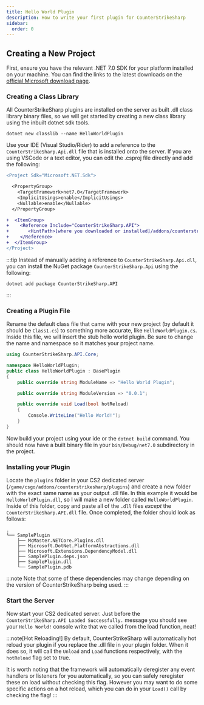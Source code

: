 ```yaml
---
title: Hello World Plugin
description: How to write your first plugin for CounterStrikeSharp
sidebar:
  order: 0
---
```


## Creating a New Project

First, ensure you have the relevant .NET 7.0 SDK for your platform installed on your machine. You can find the links to the latest downloads on the <a href="https://dotnet.microsoft.com/en-us/download/dotnet/7.0" target="_blank"> official Microsoft download page</a>.

### Creating a Class Library

All CounterStrikeSharp plugins are installed on the server as built .dll class library binary files, so we will get started by creating a new class library using the inbuilt dotnet sdk tools.

```shell
dotnet new classlib --name HelloWorldPlugin
```

Use your IDE (Visual Studio/Rider) to add a reference to the `CounterStrikeSharp.Api.dll` file that is installed onto the server. If you are using VSCode or a text editor, you can edit the .csproj file directly and add the following:

```diff
<Project Sdk="Microsoft.NET.Sdk">

  <PropertyGroup>
    <TargetFramework>net7.0</TargetFramework>
    <ImplicitUsings>enable</ImplicitUsings>
    <Nullable>enable</Nullable>
  </PropertyGroup>

+  <ItemGroup>
+    <Reference Include="CounterStrikeSharp.API">
+       <HintPath>[where you downloaded or installed]/addons/counterstrikesharp/api/CounterStrikeSharp.API.dll</HintPath>
+    </Reference>
+  </ItemGroup>
</Project>
```

:::tip
Instead of manually adding a reference to `CounterStrikeSharp.Api.dll`, you can install the NuGet package `CounterStrikeSharp.Api` using the following:
```shell
dotnet add package CounterStrikeSharp.API
```
:::

### Creating a Plugin File

Rename the default class file that came with your new project (by default it should be `Class1.cs`) to something more accurate, like `HelloWorldPlugin.cs`. Inside this file, we will insert the stub hello world plugin. Be sure to change the name and namespace so it matches your project name.

```csharp
using CounterStrikeSharp.API.Core;

namespace HelloWorldPlugin;
public class HelloWorldPlugin : BasePlugin
{
    public override string ModuleName => "Hello World Plugin";

    public override string ModuleVersion => "0.0.1";

    public override void Load(bool hotReload)
    {
        Console.WriteLine("Hello World!");
    }
}
```

Now build your project using your ide or the `dotnet build` command. You should now have a built binary file in your `bin/Debug/net7.0` subdirectory in the project.

### Installing your Plugin

Locate the `plugins` folder in your CS2 dedicated server (`/game/csgo/addons/counterstrikesharp/plugins`) and create a new folder with the exact same name as your output .dll file. In this example it would be `HelloWorldPlugin.dll`, so I will make a new folder called `HelloWorldPlugin`. Inside of this folder, copy and paste all of the `.dll` files _except_ the `CounterStrikeSharp.API.dll` file. Once completed, the folder should look as follows:

```shell
.
└── SamplePlugin
    ├── McMaster.NETCore.Plugins.dll
    ├── Microsoft.DotNet.PlatformAbstractions.dll
    ├── Microsoft.Extensions.DependencyModel.dll
    ├── SamplePlugin.deps.json
    ├── SamplePlugin.dll
    └── SamplePlugin.pdb
```

:::note
Note that some of these dependencies may change depending on the version of CounterStrikeSharp being used.
:::

### Start the Server

Now start your CS2 dedicated server. Just before the `CounterStrikeSharp.API Loaded Successfully.` message you should see your `Hello World!` console write that we called from the load function, neat!

:::note[Hot Reloading!]
By default, CounterStrikeSharp will automatically hot reload your plugin if you replace the .dll file in your plugin folder. When it does so, it will call the `Unload` and `Load` functions respectively, with the `hotReload` flag set to true.

It is worth noting that the framework will automatically deregister any event handlers or listeners for you automatically, so you can safely reregister these on load without checking this flag. However you may want to do some specific actions on a hot reload, which you can do in your `Load()` call by checking the flag!
:::
